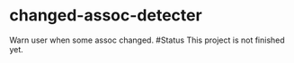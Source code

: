 # changed-assoc-detecter
Warn user when some assoc changed.
#Status
This project is not finished yet.
